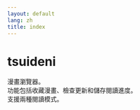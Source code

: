 ```yaml
---
layout: default
lang: zh
title: index
---
```


# tsuideni
漫畫瀏覽器。<br />
功能包括收藏漫畫、檢查更新和儲存閱讀進度。<br />
支援兩種閱讀模式。
